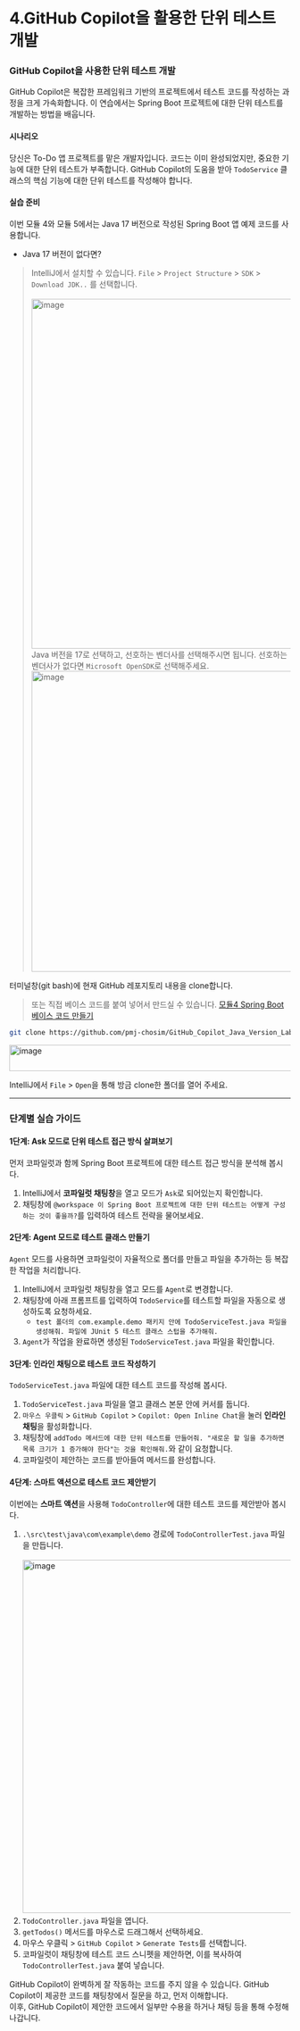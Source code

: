 # 4.GitHub Copilot을 활용한 단위 테스트 개발
### GitHub Copilot을 사용한 단위 테스트 개발

GitHub Copilot은 복잡한 프레임워크 기반의 프로젝트에서 테스트 코드를 작성하는 과정을 크게 가속화합니다. 이 연습에서는 Spring Boot 프로젝트에 대한 단위 테스트를 개발하는 방법을 배웁니다.  

#### 시나리오

당신은 To-Do 앱 프로젝트를 맡은 개발자입니다. 코드는 이미 완성되었지만, 중요한 기능에 대한 단위 테스트가 부족합니다. GitHub Copilot의 도움을 받아 `TodoService` 클래스의 핵심 기능에 대한 단위 테스트를 작성해야 합니다.  

#### 실습 준비
이번 모듈 4와 모듈 5에서는 Java 17 버전으로 작성된 Spring Boot 앱 예제 코드를 사용합니다.  

* Java 17 버전이 없다면?
> IntelliJ에서 설치할 수 있습니다.
> `File` > `Project Structure` > `SDK` > `Download JDK..` 를 선택합니다.  <br>  
> <img width="980" height="627" alt="image" src="https://github.com/user-attachments/assets/20d23ada-fb26-4ac0-bdfe-d59195366dcb" />
> Java 버전을 17로 선택하고, 선호하는 벤더사를 선택해주시면 됩니다. 선호하는 벤더사가 없다면 `Microsoft OpenSDK`로 선택해주세요.  
> <img width="568" height="539" alt="image" src="https://github.com/user-attachments/assets/88170831-485d-46db-9c72-4f9a8962141a" />
  
  

터미널창(git bash)에 현재 GitHub 레포지토리 내용을 clone합니다. 
> 또는 직접 베이스 코드를 붙여 넣어서 만드실 수 있습니다. [모듈4 Spring Boot 베이스 코드 만들기]()
```bash
git clone https://github.com/pmj-chosim/GitHub_Copilot_Java_Version_Lab.git
```
<img width="938" height="47" alt="image" src="https://github.com/user-attachments/assets/06f95dec-247c-4094-afc6-664fb36300d8" />  

IntelliJ에서 `File` > `Open`을 통해 방금 clone한 폴더를 열어 주세요.    
    

---

### 단계별 실습 가이드

#### 1단계: Ask 모드로 단위 테스트 접근 방식 살펴보기

먼저 코파일럿과 함께 Spring Boot 프로젝트에 대한 테스트 접근 방식을 분석해 봅시다.

1.  IntelliJ에서 **코파일럿 채팅창**을 열고 모드가 `Ask`로 되어있는지 확인합니다.
2.  채팅창에 `@workspace 이 Spring Boot 프로젝트에 대한 단위 테스트는 어떻게 구성하는 것이 좋을까?`를 입력하여 테스트 전략을 물어보세요.

#### 2단계: Agent 모드로 테스트 클래스 만들기

`Agent` 모드를 사용하면 코파일럿이 자율적으로 폴더를 만들고 파일을 추가하는 등 복잡한 작업을 처리합니다.

1.  IntelliJ에서 코파일럿 채팅창을 열고 모드를 `Agent`로 변경합니다.
2.  채팅창에 아래 프롬프트를 입력하여 `TodoService`를 테스트할 파일을 자동으로 생성하도록 요청하세요.
    * `test 폴더의 com.example.demo 패키지 안에 TodoServiceTest.java 파일을 생성해줘. 파일에 JUnit 5 테스트 클래스 스텁을 추가해줘.`
3.  `Agent`가 작업을 완료하면 생성된 `TodoServiceTest.java` 파일을 확인합니다.

#### 3단계: 인라인 채팅으로 테스트 코드 작성하기

`TodoServiceTest.java` 파일에 대한 테스트 코드를 작성해 봅시다.

1.  `TodoServiceTest.java` 파일을 열고 클래스 본문 안에 커서를 둡니다.
2.  `마우스 우클릭` > `GitHub Copilot` > `Copilot: Open Inline Chat`을 눌러 **인라인 채팅**을 활성화합니다.
3.  채팅창에 `addTodo 메서드에 대한 단위 테스트를 만들어줘. "새로운 할 일을 추가하면 목록 크기가 1 증가해야 한다"는 것을 확인해줘.`와 같이 요청합니다.
4.  코파일럿이 제안하는 코드를 받아들여 메서드를 완성합니다.

#### 4단계: 스마트 액션으로 테스트 코드 제안받기

이번에는 **스마트 액션**을 사용해 `TodoController`에 대한 테스트 코드를 제안받아 봅시다.

1.  `.\src\test\java\com\example\demo` 경로에 `TodoControllerTest.java` 파일을 만듭니다.  <br>  
<img width="1060" height="633" alt="image" src="https://github.com/user-attachments/assets/6cee008c-562e-43d6-aee3-fde3b40eeac0" />  <br>  
2.  `TodoController.java` 파일을 엽니다.
3.  `getTodos()` 메서드를 마우스로 드래그해서 선택하세요.
4.  마우스 우클릭 > `GitHub Copilot` > `Generate Tests`를 선택합니다.
5.  코파일럿이 채팅창에 테스트 코드 스니펫을 제안하면, 이를 복사하여 `TodoControllerTest.java` 붙여 넣습니다.
  
GitHub Copilot이 완벽하게 잘 작동하는 코드를 주지 않을 수 있습니다. GitHub Copilot이 제공한 코드를 채팅창에서 질문을 하고, 먼저 이해합니다.  
이후, GitHub Copilot이 제안한 코드에서 일부만 수용을 하거나 채팅 등을 통해 수정해 나갑니다.  
  

